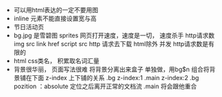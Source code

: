 - 可以用html表达的一定不要用图
- inline 元素不能直接设置宽与高
- 节日活动页
- bg.jpg 是雪碧图 sprites
网页打开速度，速度是一切，
速度杀手  http请求数
img src
link href
script src
http 请求去下载
html除外
并发 http请求数是有限的
- html css类名， 积累取名词汇量
- 背景很华丽， 页面写法很难
将背景分离出来盒子 单独做，用bg$n 组合将背景铺在下面
z-index 上下铺的关系
.bg z-index:1
.main z-index:2
.bg pozition ：absolute 定位之后离开正常的文档流
.main 将会跟他重合